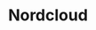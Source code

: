 ---
title: "Nordcloud"
years: [2021]
logo: "assets/images/nordcloud-white-horizontal.png"
link: "https://nordcloud.com/"
type: "supporters"
---